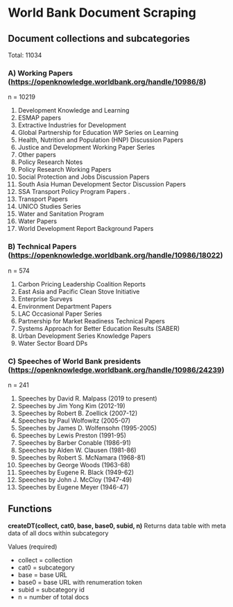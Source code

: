 # World Bank Document Scraping

## Document collections and subcategories
Total: 11034

### A) Working Papers (https://openknowledge.worldbank.org/handle/10986/8)
n =  10219
1.	Development Knowledge and Learning
2.	ESMAP papers
3.	Extractive Industries for Development
4.	Global Partnership for Education WP Series on Learning
5.	Health, Nutrition and Population (HNP) Discussion Papers
6.	Justice and Development Working Paper Series
7.	Other papers
8.	Policy Research Notes
9.	Policy Research Working Papers
10.	Social Protection and Jobs Discussion Papers
11.	South Asia Human Development Sector Discussion Papers
12.	SSA Transport Policy Program Papers .
13.	Transport Papers
14.	UNICO Studies Series
15.	Water and Sanitation Program
16.	Water Papers
17.	World Development Report Background Papers

### B) Technical Papers (https://openknowledge.worldbank.org/handle/10986/18022)
n = 574
1.	Carbon Pricing Leadership Coalition Reports
2.	East Asia and Pacific Clean Stove Initiative
3.	Enterprise Surveys
4.	Environment Department Papers
5.	LAC Occasional Paper Series
6.	Partnership for Market Readiness Technical Papers
7.	Systems Approach for Better Education Results (SABER)
8.	Urban Development Series Knowledge Papers
9.	Water Sector Board DPs

### C) Speeches of World Bank presidents (https://openknowledge.worldbank.org/handle/10986/24239)
n = 241
1.	Speeches by David R. Malpass (2019 to present)
2.	Speeches by Jim Yong Kim (2012-19)
3.	Speeches by Robert B. Zoellick (2007-12)
4.	Speeches by Paul Wolfowitz (2005-07)
5.	Speeches by James D. Wolfensohn (1995-2005)
6.	Speeches by Lewis Preston (1991-95)
7.	Speeches by Barber Conable (1986-91)
8.	Speeches by Alden W. Clausen (1981-86)
9.	Speeches by Robert S. McNamara (1968-81)
10.	Speeches by George Woods (1963-68)
11.	Speeches by Eugene R. Black (1949-62)
12.	Speeches by John J. McCloy (1947-49)
13.	Speeches by Eugene Meyer (1946-47)

## Functions
**createDT(collect, cat0, base, base0, subid, n)**
Returns data table with meta data of all docs within subcategory

Values (required)
* collect = collection
* cat0 = subcategory
* base = base URL
* base0 = base URL with renumeration token
* subid = subcategory id
* n = number of total docs


